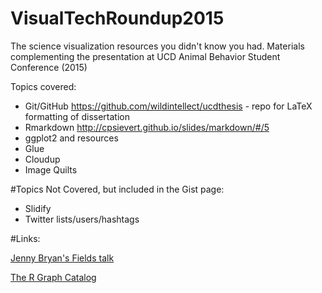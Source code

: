 # VisualTechRoundup2015
The science visualization resources you didn't know you had.  Materials complementing the presentation at UCD Animal Behavior Student Conference (2015)

Topics covered:

* Git/GitHub
    https://github.com/wildintellect/ucdthesis - repo for LaTeX formatting of dissertation
* Rmarkdown
   http://cpsievert.github.io/slides/markdown/#/5
* ggplot2 and resources
* Glue
* Cloudup
* Image Quilts

#Topics Not Covered, but included in the Gist page:
* Slidify
* Twitter lists/users/hashtags


#Links:

[Jenny Bryan's Fields talk](http://www.fields.utoronto.ca/video-archive/static/2015/02/318-4374/mergedvideo.ogv) 

[The R Graph Catalog](http://shinyapps.stat.ubc.ca/r-graph-catalog/)


